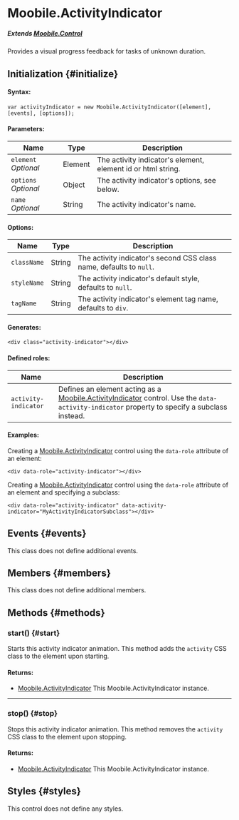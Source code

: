 Moobile.ActivityIndicator
================================================================================

##### Extends [Moobile.Control](../Control/Control.md)

Provides a visual progress feedback for tasks of unknown duration.

Initialization {#initialize}
--------------------------------------------------------------------------------

#### Syntax:

	var activityIndicator = new Moobile.ActivityIndicator([element], [events], [options]);

#### Parameters:

Name                 | Type    | Description
-------------------- | ------- | -----------
`element` *Optional* | Element | The activity indicator's element, element id or html string.
`options` *Optional* | Object  | The activity indicator's options, see below.
`name`    *Optional* | String  | The activity indicator's name.

#### Options:

Name        | Type   | Description
----------- | ------ | -----------
`className` | String | The activity indicator's second CSS class name, defaults to `null`.
`styleName` | String | The activity indicator's default style, defaults to `null`.
`tagName`   | String | The activity indicator's element tag name, defaults to `div`.

#### Generates:

	<div class="activity-indicator"></div>

#### Defined roles:

Name                 | Description
-------------------- | -----------
`activity-indicator` | Defines an element acting as a [Moobile.ActivityIndicator](../Control/ActivityIndicator.md) control. Use the `data-activity-indicator` property to specify a subclass instead.

#### Examples:

Creating a [Moobile.ActivityIndicator](../Control/ActivityIndicator.md) control using the `data-role` attribute of an element:

	<div data-role="activity-indicator"></div>

Creating a [Moobile.ActivityIndicator](../Control/ActivityIndicator.md) control using the `data-role` attribute of an element and specifying a subclass:

	<div data-role="activity-indicator" data-activity-indicator="MyActivityIndicatorSubclass"></div>

Events {#events}
--------------------------------------------------------------------------------

This class does not define additional events.

Members {#members}
--------------------------------------------------------------------------------

This class does not define additional members.

Methods {#methods}
--------------------------------------------------------------------------------

### start() {#start}

Starts this activity indicator animation. This method adds the `activity` CSS class to the element upon starting.

#### Returns:

- [Moobile.ActivityIndicator](../Control/ActivityIndicator.md) This Moobile.ActivityIndicator instance.

-----

### stop() {#stop}

Stops this activity indicator animation. This method removes the `activity` CSS class to the element upon stopping.

#### Returns:

- [Moobile.ActivityIndicator](../Control/ActivityIndicator.md) This Moobile.ActivityIndicator instance.

Styles {#styles}
--------------------------------------------------------------------------------

This control does not define any styles.
